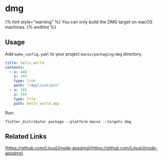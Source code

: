 # dmg

{% hint style="warning" %}
You can only build the DMG target on macOS machines.
{% endhint %}

## Usage

Add `make_config.yaml` to your project `macos/packaging/dmg` directory.

```yaml
title: hello_world
contents:
  - x: 448
    y: 344
    type: link
    path: "/Applications"
  - x: 192
    y: 344
    type: file
    path: hello_world.app
```

Run:

```
flutter_distributor package --platform macos --targets dmg
```

## Related Links

[https://github.com/LinusU/node-appdmg](https://github.com/LinusU/node-appdmg)
